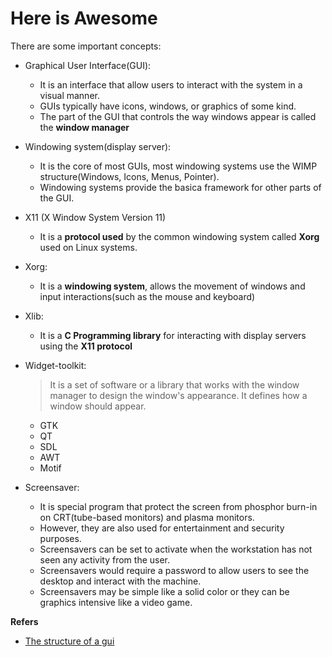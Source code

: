 # Here is Awesome 


There are some important concepts:
* Graphical User Interface(GUI): 
  - It is an interface that allow users to interact with the system in a visual manner.
  - GUIs typically have icons, windows, or graphics of some kind.
  - The part of the GUI that controls the way windows appear is called the **window manager**
* Windowing system(display server):
  - It is the core of most GUIs, most windowing systems use the WIMP structure(Windows, Icons, Menus, Pointer).
  - Windowing systems provide the basica framework for other parts of the GUI.
* X11 (X Window System Version 11)
  - It is a **protocol used** by the common windowing system called **Xorg** used on Linux systems.
* Xorg:
  - It is a **windowing system**, allows the movement of windows and input interactions(such as the mouse and keyboard)
* Xlib:
  - It is a **C Programming library** for interacting with display servers using the **X11 protocol**
* Widget-toolkit:
  > It is a set of software or a library that works with the window manager to design the window's appearance.
  > It defines how a window should appear.  
  
  - GTK
  - QT
  - SDL
  - AWT
  - Motif
* Screensaver:
  - It is special program that protect the screen from phosphor burn-in on CRT(tube-based monitors) and plasma monitors. 
  - However, they are also used for entertainment and security purposes. 
  - Screensavers can be set to activate when the workstation has not seen any activity from the user.
  - Screensavers would require a password to allow users to see the desktop and interact with the machine.
  - Screensavers may be simple like a solid color or they can be graphics intensive like a video game.


**Refers**
* [The structure of a gui](https://www.linux.org/threads/the-structure-of-a-gui.10399/)
